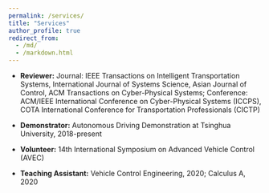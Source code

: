 ```yaml
---
permalink: /services/
title: "Services"
author_profile: true
redirect_from: 
  - /md/
  - /markdown.html
---
```

* **Reviewer:**  Journal: IEEE Transactions on Intelligent Transportation Systems, International Journal of Systems Science, Asian Journal of Control, ACM Transactions on Cyber-Physical Systems; Conference: ACM/IEEE International Conference on Cyber-Physical Systems (ICCPS), COTA International Conference for Transportation Professionals (CICTP)

* **Demonstrator:** Autonomous Driving Demonstration at Tsinghua University, 2018-present

* **Volunteer:** 14th International Symposium on Advanced Vehicle Control (AVEC)

* **Teaching Assistant:** Vehicle Control Engineering, 2020; Calculus A, 2020




